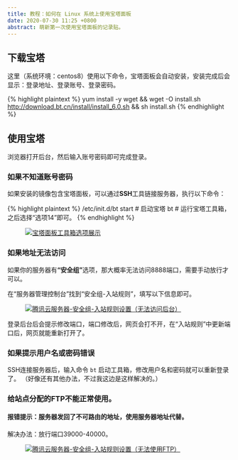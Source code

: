 ```yaml
---
title: 教程：如何在 Linux 系统上使用宝塔面板  
date: 2020-07-30 11:25 +0800
abstract: 萌新第一次使用宝塔面板的记录贴。
---
```


## 下载宝塔

这里（系统环境：centos8）使用以下命令，宝塔面板会自动安装，安装完成后会显示：登录地址、登录账号、登录密码。

{% highlight plaintext %}
yum install -y wget && wget -O install.sh http://download.bt.cn/install/install_6.0.sh && sh install.sh 
{% endhighlight %}

## 使用宝塔

浏览器打开后台，然后输入账号密码即可完成登录。

### 如果不知道账号密码

如果安装的镜像包含宝塔面板，可以通过<b>SSH</b>工具链接服务器，执行以下命令：

{% highlight plaintext %}
/etc/init.d/bt start    # 启动宝塔
bt  # 运行宝塔工具箱，之后选择“选项14”即可。
{% endhighlight %}

<figure class="post-body-img-figure">
    <div class="row justify-content-center">
        <div class="col-12 col-lg-12">
            <a class="d-block" href="{{ site.baseurl | relative_url }}/assets/post/2020-07-30-how-to-use-baota-on-linux/bt.png">
                <img class="w-100" src="{{ site.baseurl | relative_url }}/assets/post/2020-07-30-how-to-use-baota-on-linux/bt.png" alt="宝塔面板工具箱选项展示">
            </a>
        </div>
    </div>
</figure>

### 如果地址无法访问

如果你的服务器有<b>“安全组”</b>选项，那大概率无法访问8888端口，需要手动放行才可以。

在“服务器管理控制台”找到“安全组-入站规则”，填写以下信息即可。

<figure class="post-body-img-figure">
    <div class="row justify-content-center">
        <div class="col-12 col-lg-12">
            <a class="d-block" href="{{ site.baseurl | relative_url }}/assets/post/2020-07-30-how-to-use-baota-on-linux/bt_port.png">
                <img class="w-100" src="{{ site.baseurl | relative_url }}/assets/post/2020-07-30-how-to-use-baota-on-linux/bt_port.png" alt="腾讯云服务器-安全组-入站规则设置（无法访问后台）">
            </a>
        </div>
    </div>
</figure>

登录后台后会提示修改端口，端口修改后，网页会打不开，在“入站规则”中更新端口后，网页就能重新打开了。

### 如果提示用户名或密码错误

SSH连接服务器后，输入命令 `bt` 启动工具箱，修改用户名和密码就可以重新登录了。
（好像还有其他办法，不过我这边是这样解决的。）

### 给站点分配的FTP不能正常使用。

#### 报错提示：服务器发回了不可路由的地址，使用服务器地址代替。

解决办法：放行端口39000-40000。

<figure class="post-body-img-figure">
    <div class="row justify-content-center">
        <div class="col-12 col-lg-12">
            <a class="d-block" href="{{ site.baseurl | relative_url }}/assets/post/2020-07-30-how-to-use-baota-on-linux/bt_ftp.png">
                <img class="w-100" src="{{ site.baseurl | relative_url }}/assets/post/2020-07-30-how-to-use-baota-on-linux/bt_ftp.png" alt="腾讯云服务器-安全组-入站规则设置（无法使用FTP）">
            </a>
        </div>
    </div>
</figure>